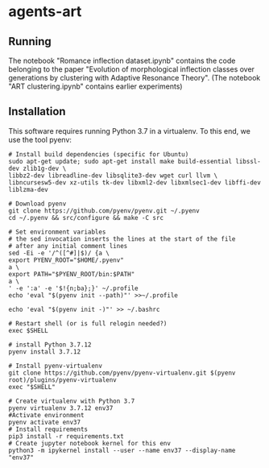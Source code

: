# agents-art
## Running
The notebook "Romance inflection dataset.ipynb" contains the code belonging to the paper "Evolution of morphological inflection classes over generations by clustering with Adaptive Resonance Theory".
(The notebook "ART clustering.ipynb" contains earlier experiments)
## Installation
This software requires running Python 3.7 in a virtualenv. To this end, we use the tool pyenv:

```
# Install build dependencies (specific for Ubuntu)
sudo apt-get update; sudo apt-get install make build-essential libssl-dev zlib1g-dev \
libbz2-dev libreadline-dev libsqlite3-dev wget curl llvm \
libncursesw5-dev xz-utils tk-dev libxml2-dev libxmlsec1-dev libffi-dev liblzma-dev

# Download pyenv
git clone https://github.com/pyenv/pyenv.git ~/.pyenv
cd ~/.pyenv && src/configure && make -C src

# Set environment variables
# the sed invocation inserts the lines at the start of the file
# after any initial comment lines
sed -Ei -e '/^([^#]|$)/ {a \
export PYENV_ROOT="$HOME/.pyenv"
a \
export PATH="$PYENV_ROOT/bin:$PATH"
a \
' -e ':a' -e '$!{n;ba};}' ~/.profile
echo 'eval "$(pyenv init --path)"' >>~/.profile

echo 'eval "$(pyenv init -)"' >> ~/.bashrc

# Restart shell (or is full relogin needed?)
exec $SHELL

# install Python 3.7.12
pyenv install 3.7.12

# Install pyenv-virtualenv
git clone https://github.com/pyenv/pyenv-virtualenv.git $(pyenv root)/plugins/pyenv-virtualenv
exec "$SHELL"

# Create virtualenv with Python 3.7
pyenv virtualenv 3.7.12 env37
#Activate environment
pyenv activate env37
# Install requirements
pip3 install -r requirements.txt
# Create jupyter notebook kernel for this env
python3 -m ipykernel install --user --name env37 --display-name "env37"
```